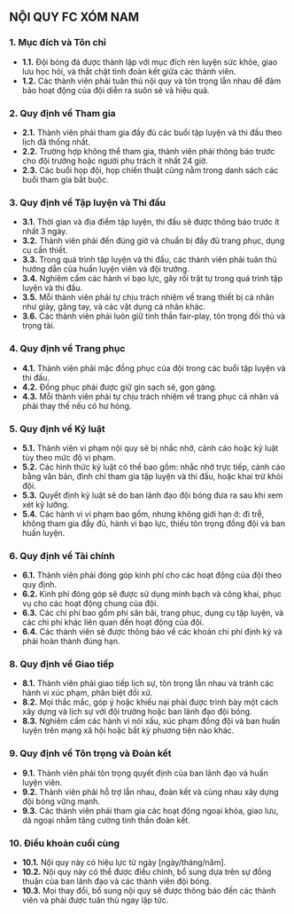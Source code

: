 ## NỘI QUY FC XÓM NAM

### 1. Mục đích và Tôn chỉ
- **1.1.** Đội bóng đá được thành lập với mục đích rèn luyện sức khỏe, giao lưu học hỏi, và thắt chặt tình đoàn kết giữa các thành viên.
- **1.2.** Các thành viên phải tuân thủ nội quy và tôn trọng lẫn nhau để đảm bảo hoạt động của đội diễn ra suôn sẻ và hiệu quả.

### 2. Quy định về Tham gia
- **2.1.** Thành viên phải tham gia đầy đủ các buổi tập luyện và thi đấu theo lịch đã thống nhất.
- **2.2.** Trường hợp không thể tham gia, thành viên phải thông báo trước cho đội trưởng hoặc người phụ trách ít nhất 24 giờ.
- **2.3.** Các buổi họp đội, họp chiến thuật cũng nằm trong danh sách các buổi tham gia bắt buộc.

### 3. Quy định về Tập luyện và Thi đấu
- **3.1.** Thời gian và địa điểm tập luyện, thi đấu sẽ được thông báo trước ít nhất 3 ngày.
- **3.2.** Thành viên phải đến đúng giờ và chuẩn bị đầy đủ trang phục, dụng cụ cần thiết.
- **3.3.** Trong quá trình tập luyện và thi đấu, các thành viên phải tuân thủ hướng dẫn của huấn luyện viên và đội trưởng.
- **3.4.** Nghiêm cấm các hành vi bạo lực, gây rối trật tự trong quá trình tập luyện và thi đấu.
- **3.5.** Mỗi thành viên phải tự chịu trách nhiệm về trang thiết bị cá nhân như giày, găng tay, và các vật dụng cá nhân khác.
- **3.6.** Các thành viên phải luôn giữ tinh thần fair-play, tôn trọng đối thủ và trọng tài.

### 4. Quy định về Trang phục
- **4.1.** Thành viên phải mặc đồng phục của đội trong các buổi tập luyện và thi đấu.
- **4.2.** Đồng phục phải được giữ gìn sạch sẽ, gọn gàng.
- **4.3.** Mỗi thành viên phải tự chịu trách nhiệm về trang phục cá nhân và phải thay thế nếu có hư hỏng.

### 5. Quy định về Kỷ luật
- **5.1.** Thành viên vi phạm nội quy sẽ bị nhắc nhở, cảnh cáo hoặc kỷ luật tùy theo mức độ vi phạm.
- **5.2.** Các hình thức kỷ luật có thể bao gồm: nhắc nhở trực tiếp, cảnh cáo bằng văn bản, đình chỉ tham gia tập luyện và thi đấu, hoặc khai trừ khỏi đội.
- **5.3.** Quyết định kỷ luật sẽ do ban lãnh đạo đội bóng đưa ra sau khi xem xét kỹ lưỡng.
- **5.4.** Các hành vi vi phạm bao gồm, nhưng không giới hạn ở: đi trễ, không tham gia đầy đủ, hành vi bạo lực, thiếu tôn trọng đồng đội và ban huấn luyện.

### 6. Quy định về Tài chính
- **6.1.** Thành viên phải đóng góp kinh phí cho các hoạt động của đội theo quy định.
- **6.2.** Kinh phí đóng góp sẽ được sử dụng minh bạch và công khai, phục vụ cho các hoạt động chung của đội.
- **6.3.** Các chi phí bao gồm phí sân bãi, trang phục, dụng cụ tập luyện, và các chi phí khác liên quan đến hoạt động của đội.
- **6.4.** Các thành viên sẽ được thông báo về các khoản chi phí định kỳ và phải hoàn thành đúng hạn.

### 8. Quy định về Giao tiếp
- **8.1.** Thành viên phải giao tiếp lịch sự, tôn trọng lẫn nhau và tránh các hành vi xúc phạm, phân biệt đối xử.
- **8.2.** Mọi thắc mắc, góp ý hoặc khiếu nại phải được trình bày một cách xây dựng và lịch sự với đội trưởng hoặc ban lãnh đạo đội bóng.
- **8.3.** Nghiêm cấm các hành vi nói xấu, xúc phạm đồng đội và ban huấn luyện trên mạng xã hội hoặc bất kỳ phương tiện nào khác.

### 9. Quy định về Tôn trọng và Đoàn kết
- **9.1.** Thành viên phải tôn trọng quyết định của ban lãnh đạo và huấn luyện viên.
- **9.2.** Thành viên phải hỗ trợ lẫn nhau, đoàn kết và cùng nhau xây dựng đội bóng vững mạnh.
- **9.3.** Các thành viên phải tham gia các hoạt động ngoại khóa, giao lưu, dã ngoại nhằm tăng cường tinh thần đoàn kết.

### 10. Điều khoản cuối cùng
- **10.1.** Nội quy này có hiệu lực từ ngày [ngày/tháng/năm].
- **10.2.** Nội quy này có thể được điều chỉnh, bổ sung dựa trên sự đồng thuận của ban lãnh đạo và các thành viên đội bóng.
- **10.3.** Mọi thay đổi, bổ sung nội quy sẽ được thông báo đến các thành viên và phải được tuân thủ ngay lập tức.

